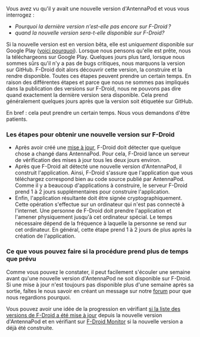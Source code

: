 Vous avez vu qu'il y avait une nouvelle version d'AntennaPod et vous vous interrogez :

* *Pourquoi la dernière version n'est-elle pas encore sur F-Droid ?*
* *quand la nouvelle version sera-t-elle disponible sur F-Droid?*

Si la nouvelle version est en version bêta, elle est *uniquement* disponible sur Google Play ([voici pourquoi](/documentation/general/beta)). Lorsque nous pensons qu'elle est prête, nous la téléchargeons sur Google Play. Quelques jours plus tard, lorsque nous sommes sûrs qu'il n'y a pas de bugs critiques, nous marquons la version sur GitHub. F-Droid doit alors découvrir cette version, la construire et la rendre disponible. Toutes ces étapes peuvent prendre un certain temps. En raison des différentes étapes et parce que nous ne sommes pas impliqués dans la publication des versions sur F-Droid, nous ne pouvons pas dire quand exactement la dernière version sera disponible. Cela prend généralement quelques jours après que la version soit étiquetée sur GitHub.

En bref : cela peut prendre un certain temps. Nous vous demandons d'être patients.

### Les étapes pour obtenir une nouvelle version sur F-Droid

- Après avoir créé une [mise à jour](https://github.com/AntennaPod/AntennaPod/releases), F-Droid doit détecter que quelque chose a changé dans AntennaPod. Pour cela, F-Droid lance un serveur de vérification des mises à jour tous les deux jours environ.
- Après que F-Droid ait détecté une nouvelle version d'AntennaPod, il construit l'application. Ainsi, F-Droid s'assure que l'application que vous téléchargez correspond bien au code source publié par AntennaPod. Comme il y a beaucoup d'applications à construire, le serveur F-Droid prend 1 à 2 jours supplémentaires pour construire l'application.
- Enfin, l'application résultante doit être signée cryptographiquement. Cette opération s'effectue sur un ordinateur qui n'est pas connecté à l'internet. Une personne de F-Droid doit prendre l'application et l'amener physiquement jusqu'à cet ordinateur spécial. Le temps nécessaire dépend de la fréquence à laquelle la personne se rend sur cet ordinateur. En général, cette étape prend 1 à 2 jours de plus après la création de l'application.

### Ce que vous pouvez faire si la procédure prend plus de temps que prévu

Comme vous pouvez le constater, il peut facilement s'écouler une semaine avant qu'une nouvelle version d'AntennaPod ne soit disponible sur F-Droid. Si une mise à jour n'est toujours pas disponible plus d'une semaine après sa sortie, faîtes le nous savoir en créant un message sur notre [forum](https://forum.antennapod.org/) pour que nous regardions pourquoi.

Vous pouvez avoir une idée de la progression en vérifiant [si la liste des versions de F-Droid a été mise à jour](https://gitlab.com/fdroid/fdroiddata/-/commits/master?search=Update+known+apks) depuis la nouvelle version d'AntennaPod et en vérifiant sur [F-Droid Monitor](https://monitor.f-droid.org/builds/build) si la nouvelle version a déjà été construite.
